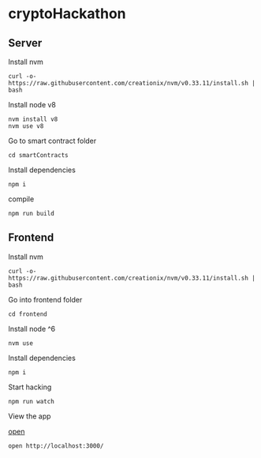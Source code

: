 # cryptoHackathon

## Server

Install nvm
```
curl -o- https://raw.githubusercontent.com/creationix/nvm/v0.33.11/install.sh | bash
```

Install node v8
```
nvm install v8
nvm use v8
```

Go to smart contract folder
```
cd smartContracts
```

Install dependencies
```
npm i
```

compile 
```
npm run build
```

## Frontend

Install nvm
```
curl -o- https://raw.githubusercontent.com/creationix/nvm/v0.33.11/install.sh | bash
```

Go into frontend folder
```
cd frontend
```

Install node ^6
```
nvm use
```

Install dependencies
```
npm i
```

Start hacking
```
npm run watch
```

View the app

[open](http://localhost:3000/)

```
open http://localhost:3000/
```
